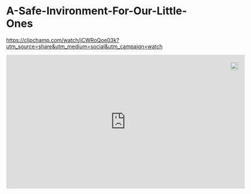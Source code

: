 # A-Safe-Invironment-For-Our-Little-Ones

https://clipchamp.com/watch/jCWRoQoe03k?utm_source=share&utm_medium=social&utm_campaign=watch
<div style="position:relative;width:fit-content;height:fit-content;">
            <a style="position:absolute;top:20px;right:1rem;opacity:0.8;" href="https://clipchamp.com/watch/jCWRoQoe03k?utm_source=embed&utm_medium=embed&utm_campaign=watch">
                <img style="height:22px;" src="https://clipchamp.com/e.svg" alt="Made with Clipchamp" />
            </a>
            <iframe allow="autoplay;" allowfullscreen style="border:none" src="https://clipchamp.com/watch/jCWRoQoe03k/embed" width="640" height="360"></iframe>
          </div>
